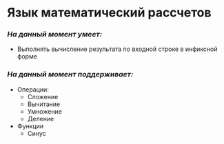 # Язык математический рассчетов
### __*На данный момент умеет:*__
* Выполнять вычисление результата по входной строке в инфиксной форме


### __*На данный момент поддерживает:*__
* Операции:
    * Сложение
    * Вычитание
    * Умножение 
    * Деление
* Функции
    * Синус

